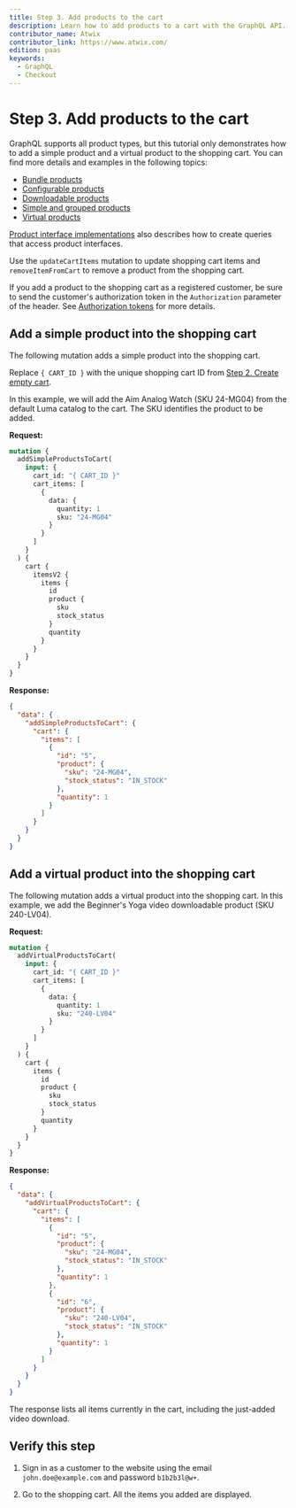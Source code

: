 ```yaml
---
title: Step 3. Add products to the cart
description: Learn how to add products to a cart with the GraphQL API.
contributor_name: Atwix
contributor_link: https://www.atwix.com/
edition: paas
keywords:
  - GraphQL
  - Checkout
---
```


# Step 3. Add products to the cart

GraphQL supports all product types, but this tutorial only demonstrates how to add a simple product and a virtual product to the shopping cart. You can find more details and examples in the following topics:

-  [Bundle products](../../schema/cart/mutations/add-bundle-products.md)
-  [Configurable products](../../schema/cart/mutations/add-configurable-products.md)
-  [Downloadable products](../../schema/cart/mutations/add-downloadable-products.md)
-  [Simple and grouped products](../../schema/cart/mutations/add-simple-products.md)
-  [Virtual products](../../schema/cart/mutations/add-virtual-products.md)

[Product interface implementations](../../schema/products/interfaces/types/index.md) also describes how to create queries that access product interfaces.

Use the `updateCartItems` mutation to update shopping cart items and `removeItemFromCart` to remove a product from the shopping cart.

<InlineAlert variant="info" slots="text" />

If you add a product to the shopping cart as a registered customer, be sure to send the customer's authorization token in the `Authorization` parameter of the header. See [Authorization tokens](../../usage/authorization-tokens.md) for more details.

## Add a simple product into the shopping cart

The following mutation adds a simple product into the shopping cart.

Replace `{ CART_ID }` with the unique shopping cart ID from [Step 2. Create empty cart](../../tutorials/checkout/add-product-to-cart.md).

In this example, we will add the Aim Analog Watch (SKU 24-MG04) from the default Luma catalog to the cart. The SKU identifies the product to be added.

**Request:**

```graphql
mutation {
  addSimpleProductsToCart(
    input: {
      cart_id: "{ CART_ID }"
      cart_items: [
        {
          data: {
            quantity: 1
            sku: "24-MG04"
          }
        }
      ]
    }
  ) {
    cart {
      itemsV2 {
        items {
          id
          product {
            sku
            stock_status
          }
          quantity
        }
      }
    }
  }
}
```

**Response:**

```json
{
  "data": {
    "addSimpleProductsToCart": {
      "cart": {
        "items": [
          {
            "id": "5",
            "product": {
              "sku": "24-MG04",
              "stock_status": "IN_STOCK"
            },
            "quantity": 1
          }
        ]
      }
    }
  }
}
```

## Add a virtual product into the shopping cart

The following mutation adds a virtual product into the shopping cart.
In this example, we add the Beginner's Yoga video downloadable product (SKU 240-LV04).

**Request:**

```graphql
mutation {
  addVirtualProductsToCart(
    input: {
      cart_id: "{ CART_ID }"
      cart_items: [
        {
          data: {
            quantity: 1
            sku: "240-LV04"
          }
        }
      ]
    }
  ) {
    cart {
      items {
        id
        product {
          sku
          stock_status
        }
        quantity
      }
    }
  }
}
```

**Response:**

```json
{
  "data": {
    "addVirtualProductsToCart": {
      "cart": {
        "items": [
          {
            "id": "5",
            "product": {
              "sku": "24-MG04",
              "stock_status": "IN_STOCK"
            },
            "quantity": 1
          },
          {
            "id": "6",
            "product": {
              "sku": "240-LV04",
              "stock_status": "IN_STOCK"
            },
            "quantity": 1
          }
        ]
      }
    }
  }
}
```

The response lists all items currently in the cart, including the just-added video download.

## Verify this step

1. Sign in as a customer to the website using the email `john.doe@example.com` and password `b1b2b3l@w+`.

1. Go to the shopping cart. All the items you added are displayed.
